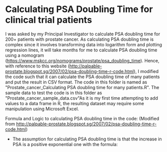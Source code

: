 # Calculating PSA Doubling Time for clinical trial patients

I was asked by my Principal Investigator to calculate PSA doubling time for 200+ patients with prostate cancer. As calculating PSA doubling time is complex since it involves transforming data into logarithm form and plotting regression lines, it will take months for me to calculate PSA doubling time using a nomogram (https://www.mskcc.org/nomograms/prostate/psa_doubling_time). Hence, with reference to this website (http://palpable-prostate.blogspot.sg/2007/02/psa-doubling-time-r-code.html), I modified the code such that it can calculate the PSA doubling time of many patients and put the result in CSV format. The code in this folder is named as "Prostate_cancer_Calculating PSA doubling time for many patients.R". The sample data to test the code is in this folder as "Prostate_cancer_sample_data.csv"As it is my first time attempting to add values to a data frame in R, the resulting dataset may require some manipulation using Microsoft Excel. 

Formula and Logic to calculating PSA doubling time in the code:
(Modified from http://palpable-prostate.blogspot.sg/2007/02/psa-doubling-time-r-code.html)

- The assumption for calculating PSA doubling time is that the increase in PSA is a positive exponential one with the formula:
